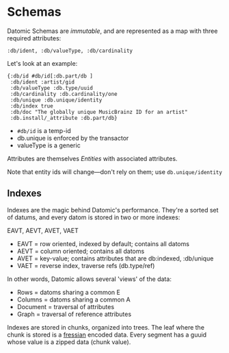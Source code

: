 Schemas
=======

Datomic Schemas are _immutable_, and are represented as a map with three required attributes:

	:db/ident, :db/valueType, :db/cardinality

Let's look at an example:

    {:db/id #db/id[:db.part/db ]
     :db/ident :artist/gid
     :db/valueType :db.type/uuid
     :db/cardinality :db.cardinality/one
     :db/unique :db.unique/identity
     :db/index true
     :db/doc "The globally unique MusicBrainz ID for an artist"
     :db.install/_attribute :db.part/db}


- `#db/id` is a temp-id
- db.unique is enforced by the transactor
- valueType is a generic

Attributes are themselves _Entities_ with associated attributes.

Note that entity ids will change—don't rely on them; use `db.unique/identity`
 
## Indexes

Indexes are the magic behind Datomic's performance. They're a sorted set of
datums, and every datom is stored in two or more indexes:

EAVT, AEVT, AVET, VAET

- EAVT = row oriented, indexed by default; contains all datoms
- AEVT = column oriented; contains all datoms
- AVET = key-value; contains attributes that are db:indexed, :db/unique
- VAET = reverse index, traverse refs (db.type/ref)

In other words, Datomic allows several 'views' of the data:

- Rows      = datoms sharing a common E
- Columns   = datoms sharing a common A
- Document  = traversal of attributes
- Graph     = traversal of reference attributes

Indexes are stored in chunks, organized into trees. The leaf where the chunk is
stored is a [fressian](https://github.com/Datomic/fressian) encoded data. Every
segment has a guuid whose value is a zipped data (chunk value).

